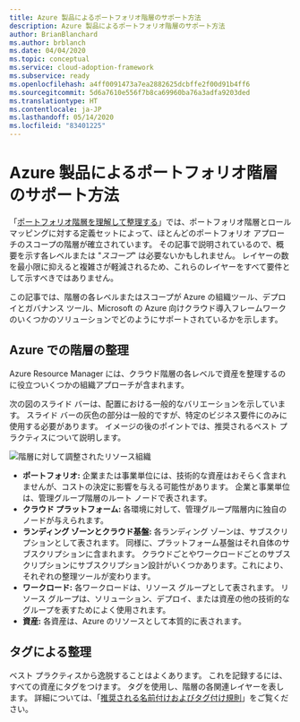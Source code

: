 ```yaml
---
title: Azure 製品によるポートフォリオ階層のサポート方法
description: Azure 製品によるポートフォリオ階層のサポート方法
author: BrianBlanchard
ms.author: brblanch
ms.date: 04/04/2020
ms.topic: conceptual
ms.service: cloud-adoption-framework
ms.subservice: ready
ms.openlocfilehash: a4ff0091473a7ea2882625dcbffe2f00d91b4ff6
ms.sourcegitcommit: 5d6a7610e556f7b8ca69960ba76a3adfa9203ded
ms.translationtype: HT
ms.contentlocale: ja-JP
ms.lasthandoff: 05/14/2020
ms.locfileid: "83401225"
---
```

<!-- markdownlint-disable MD026 -->

# <a name="how-do-azure-products-support-the-portfolio-hierarchy"></a>Azure 製品によるポートフォリオ階層のサポート方法

「[ポートフォリオ階層を理解して整理する](./hosting-hierarchy.md)」では、ポートフォリオ階層とロール マッピングに対する定義セットによって、ほとんどのポートフォリオ アプローチのスコープの階層が確立されています。 その記事で説明されているので、概要を示す各レベルまたは "_スコープ_" は必要ないかもしれません。 レイヤーの数を最小限に抑えると複雑さが軽減されるため、これらのレイヤーをすべて要件として示すべきではありません。

この記事では、階層の各レベルまたはスコープが Azure の組織ツール、デプロイとガバナンス ツール、Microsoft の Azure 向けクラウド導入フレームワークのいくつかのソリューションでどのようにサポートされているかを示します。

## <a name="organizing-the-hierarchy-in-azure"></a>Azure での階層の整理

Azure Resource Manager には、クラウド階層の各レベルで資産を整理するのに役立ついくつかの組織アプローチが含まれます。

次の図のスライド バーは、配置における一般的なバリエーションを示しています。 スライド バーの灰色の部分は一般的ですが、特定のビジネス要件にのみに使用する必要があります。 イメージの後のポイントでは、推奨されるベスト プラクティスについて説明します。

![階層に対して調整されたリソース組織](../../_images/ready/hierarchy-with-organizing-tools.png)

- **ポートフォリオ:** 企業または事業単位には、技術的な資産はおそらく含まれませんが、コストの決定に影響を与える可能性があります。 企業と事業単位は、管理グループ階層のルート ノードで表されます。
- **クラウド プラットフォーム:** 各環境に対して、管理グループ階層内に独自のノードが与えられます。
- **ランディング ゾーンとクラウド基盤:** 各ランディング ゾーンは、サブスクリプションとして表されます。 同様に、プラットフォーム基盤はそれ自体のサブスクリプションに含まれます。 クラウドごとやワークロードごとのサブスクリプションにサブスクリプション設計がいくつかあります。これにより、それぞれの整理ツールが変わります。
- **ワークロード:** 各ワークロードは、リソース グループとして表されます。 リソース グループは、ソリューション、デプロイ、または資産の他の技術的なグループを表すためによく使用されます。
- **資産:** 各資産は、Azure のリソースとして本質的に表されます。

## <a name="organizing-with-tags"></a>タグによる整理

ベスト プラクティスから逸脱することはよくあります。 これを記録するには、すべての資産にタグをつけます。 タグを使用し、階層の各関連レイヤーを表します。 詳細については、「[推奨される名前付けおよびタグ付け規則](../../ready/azure-best-practices/naming-and-tagging.md)」をご覧ください。
